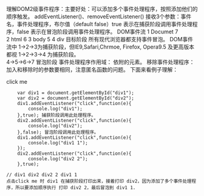 理解DOM2级事件程序：主要好处：可以添加多个事件处理程序，按照添加他们的顺序触发。
addEventListener()、removeEventListener() 接收3个参数：事件名，事件处理程序，布尔值（default false）true 表示在捕获阶段调用事件处理程序，false 表示在冒泡阶段调用事件处理程序。
DOM事件流
         1 Documet 7  
          2  html   6
           3  body   5
             4  div  目标阶段 
所有现代浏览器都支持事件冒泡。
DOM事件流中 1->2->3为捕获阶段，但IE9,Safari,Chrmoe, Firefox, Opera9.5 及更高版本都视 1->2->3->4 为捕获阶段。            
4->5->6->7  冒泡阶段
事件处理程序作用域： 依附的元素。
移除事件处理程序： 加入和移除时的参数要相同，注意匿名函数的问题。
下面来看例子理解：
<div id="div1">
  <div id="div2">click me </div>
</div>

		var div1 = document.getElementById("div1");
		var div2 = document.getElementById("div2");
		div1.addEventListener("click",function(e){
			console.log("div1");
		},true); 捕获阶段调用此处理程序。
		div2.addEventListener("click",function(e){
			console.log("div2");
		},false); 冒泡阶段调用此处理程序。
		div1.addEventListener("click",function(e){
			console.log("div1 1");
		});
		div2.addEventListener("click",function(e){
			console.log("div2 2");
		},true);
    
    // div1 div2 div2 2 div1 1
    点击click me 时 div1 在捕获阶段打印出来，接着打印 div2，因为添加了多个事件处理程序，所以要添加顺序执行 打印 div2 2，最后冒泡到 div1 1. 
		
	
